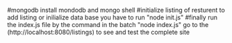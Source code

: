 #mongodb
install mondodb and mongo shell 
#initialize listing of resturent
to add listing or inilialize data base you have to run "node init.js" 
#finally
run the index.js file by the command in the batch "node index.js"
go to the (http://localhost:8080/listings) to see and test the complete site
